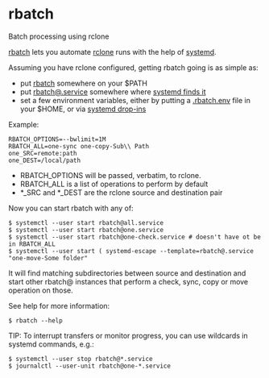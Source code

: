 # rbatch
Batch processing using rclone

[rbatch](https://github.com/Saviq/rbatch) lets you automate [rclone](http://rclone.org/) runs with the help of [systemd](https://www.freedesktop.org/wiki/Software/systemd/).

Assuming you have rclone configured, getting rbatch going is as simple as:
- put [rbatch](bin/rbatch) somewhere on your $PATH
- put [rbatch@.service](systemd/rbatch%40.service) somewhere where [systemd finds it](https://www.freedesktop.org/software/systemd/man/systemd.unit.html)
- set a few environment variables, either by putting a [.rbatch.env](rbatch.env) file in your $HOME, or via [systemd drop-ins](https://www.freedesktop.org/software/systemd/man/systemd.unit.html#Description)

Example:

    RBATCH_OPTIONS=--bwlimit=1M
    RBATCH_ALL=one-sync one-copy-Sub\\ Path
    one_SRC=remote:path
    one_DEST=/local/path

- RBATCH_OPTIONS will be passed, verbatim, to rclone.
- RBATCH_ALL is a list of operations to perform by default
- *_SRC and *_DEST are the rclone source and destination pair

Now you can start rbatch with any of:

    $ systemctl --user start rbatch@all.service
    $ systemctl --user start rbatch@one.service
    $ systemctl --user start rbatch@one-check.service # doesn't have ot be in RBATCH_ALL
    $ systemctl --user start ( systemd-escape --template=rbatch@.service "one-move-Some folder"

It will find matching subdirectories between source and destination and start other rbatch@ instances that perform a check, sync, copy or move operation on those.

See help for more information:

    $ rbatch --help

TIP: To interrupt transfers or monitor progress, you can use wildcards in systemd commands, e.g.:

    $ systemctl --user stop rbatch@*.service
    $ journalctl --user-unit rbatch@one-*.service
